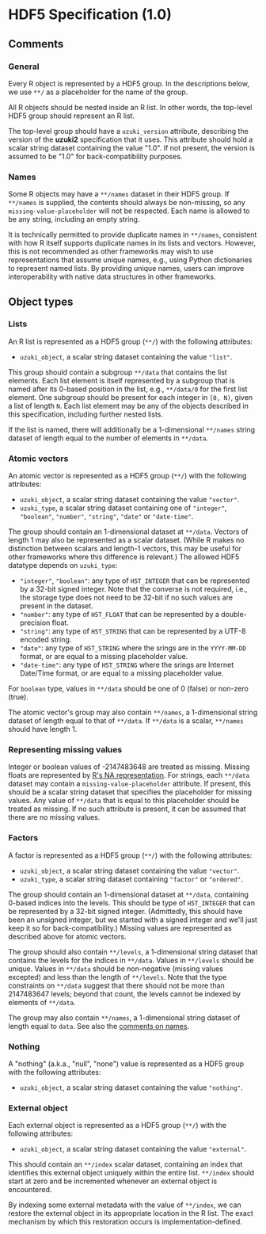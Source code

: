 

# HDF5 Specification (1.0)

## Comments

### General

Every R object is represented by a HDF5 group.
In the descriptions below, we use `**/` as a placeholder for the name of the group.

All R objects should be nested inside an R list.
In other words, the top-level HDF5 group should represent an R list.

The top-level group should have a `uzuki_version` attribute, describing the version of the **uzuki2** specification that it uses.
This attribute should hold a scalar string dataset containing the value "1.0".
If not present, the version is assumed to be "1.0" for back-compatibility purposes.



### Names 

Some R objects may have a `**/names` dataset in their HDF5 group.
If `**/names` is supplied, the contents should always be non-missing, so any `missing-value-placeholder` will not be respected.
Each name is allowed to be any string, including an empty string.

It is technically permitted to provide duplicate names in `**/names`, consistent with how R itself supports duplicate names in its lists and vectors.
However, this is not recommended as other frameworks may wish to use representations that assume unique names, e.g., using Python dictionaries to represent named lists.
By providing unique names, users can improve interoperability with native data structures in other frameworks.

## Object types

### Lists

An R list is represented as a HDF5 group (`**/`) with the following attributes:

- `uzuki_object`, a scalar string dataset containing the value `"list"`.

This group should contain a subgroup `**/data` that contains the list elements.
Each list element is itself represented by a subgroup that is named after its 0-based position in the list, e.g., `**/data/0` for the first list element.
One subgroup should be present for each integer in `[0, N)`, given a list of length `N`.
Each list element may be any of the objects described in this specification, including further nested lists.

If the list is named, there will additionally be a 1-dimensional `**/names` string dataset of length equal to the number of elements in `**/data`.

### Atomic vectors

An atomic vector is represented as a HDF5 group (`**/`) with the following attributes:

- `uzuki_object`, a scalar string dataset containing the value `"vector"`.
- `uzuki_type`, a scalar string dataset containing one of `"integer"`, `"boolean"`, `"number"`, `"string"`, `"date"` or `"date-time"`.

The group should contain an 1-dimensional dataset at `**/data`.
Vectors of length 1 may also be represented as a scalar dataset.
(While R makes no distinction between scalars and length-1 vectors, this may be useful for other frameworks where this difference is relevant.)
The allowed HDF5 datatype depends on `uzuki_type`:

- `"integer"`, `"boolean"`: any type of `H5T_INTEGER` that can be represented by a 32-bit signed integer.
  Note that the converse is not required, i.e., the storage type does not need to be 32-bit if no such values are present in the dataset.
- `"number"`: any type of `H5T_FLOAT` that can be represented by a double-precision float.
- `"string"`: any type of `H5T_STRING` that can be represented by a UTF-8 encoded string.
- `"date"`: any type of `H5T_STRING` where the srings are in the `YYYY-MM-DD` format, or are equal to a missing placeholder value.
- `"date-time"`: any type of `H5T_STRING` where the srings are Internet Date/Time format, or are equal to a missing placeholder value.

For `boolean` type, values in `**/data` should be one of 0 (false) or non-zero (true).



The atomic vector's group may also contain `**/names`, a 1-dimensional string dataset of length equal to that of `**/data`.
If `**/data` is a scalar, `**/names` should have length 1.

### Representing missing values

Integer or boolean values of -2147483648 are treated as missing.
Missing floats are represented by [R's NA representation](https://github.com/wch/r-source/blob/869e0f734dc4971c420cf417f5e0d18c0974a5af/src/main/arithmetic.c#L90-L98).
For strings, each `**/data` dataset may contain a `missing-value-placeholder` attribute.
If present, this should be a scalar string dataset that specifies the placeholder for missing values.
Any value of `**/data` that is equal to this placeholder should be treated as missing.
If no such attribute is present, it can be assumed that there are no missing values.

### Factors

A factor is represented as a HDF5 group (`**/`) with the following attributes:

- `uzuki_object`, a scalar string dataset containing the value `"vector"`.
- `uzuki_type`, a scalar string dataset containing `"factor"` or `"ordered"`.

The group should contain an 1-dimensional dataset at `**/data`, containing 0-based indices into the levels.
This should be type of `H5T_INTEGER` that can be represented by a 32-bit signed integer.
(Admittedly, this should have been an unsigned integer, but we started with a signed integer and we'll just keep it so for back-compatibility.)
Missing values are represented as described above for atomic vectors.

The group should also contain `**/levels`, a 1-dimensional string dataset that contains the levels for the indices in `**/data`.
Values in `**/levels` should be unique.
Values in `**/data` should be non-negative (missing values excepted) and less than the length of `**/levels`.
Note that the type constraints on `**/data` suggest that there should not be more than 2147483647 levels;
beyond that count, the levels cannot be indexed by elements of `**/data`.

The group may also contain `**/names`, a 1-dimensional string dataset of length equal to `data`.
See also the [comments on names](misc.md#comments-on-names).



### Nothing

A "nothing" (a.k.a., "null", "none") value is represented as a HDF5 group with the following attributes:

- `uzuki_object`, a scalar string dataset containing the value `"nothing"`.

### External object

Each external object is represented as a HDF5 group (`**/`) with the following attributes:

- `uzuki_object`, a scalar string dataset containing the value `"external"`.

This should contain an `**/index` scalar dataset, containing an index that identifies this external object uniquely within the entire list.
`**/index` should start at zero and be incremented whenever an external object is encountered. 

By indexing some external metadata with the value of `**/index`, we can restore the external object in its appropriate location in the R list.
The exact mechanism by which this restoration occurs is implementation-defined.
